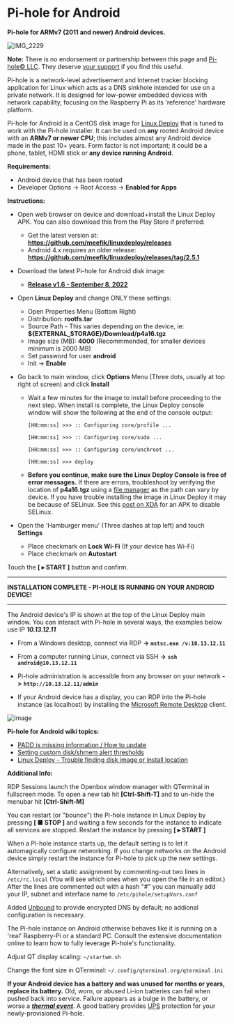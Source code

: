 # Pi-hole for Android
**Pi-hole for ARMv7 (2011 and newer) Android devices.**

![IMG_2229](https://user-images.githubusercontent.com/33142753/133272103-28c6eba3-d1f7-4e29-9c5b-7d96d9f94e9e.jpg)

**Note:** There is no endorsement or partnership between this page and [Pi-hole© LLC](https://pi-hole.net/). They deserve [your support](https://pi-hole.net/donate/) if you find this useful.

Pi-hole is a network-level advertisement and Internet tracker blocking application for Linux which acts as a DNS sinkhole intended for use on a private network. It is designed for low-power embedded devices with network capability, focusing on the Raspberry Pi as its 'reference' hardware platform.

Pi-hole for Android is a CentOS disk image for [Linux Deploy](https://play.google.com/store/apps/details?id=ru.meefik.linuxdeploy&hl=en_US&gl=US) that is tuned to work with the Pi-hole installer.  It can be used on **any** rooted Android device with an **ARMv7 or newer CPU**; this includes almost any Android device made in the past 10+ years. Form factor is not important; it could be a phone, tablet, HDMI stick or **any device running Android**.

**Requirements:**

- Android device that has been rooted
- Developer Options -> Root Access -> **Enabled for Apps**

**Instructions:**

- Open web browser on device and download+install the Linux Deploy APK.  You can also download this from the Play Store if preferred:

  - Get the latest version at: **https://github.com/meefik/linuxdeploy/releases**
  - Android 4.x requires an older release: **https://github.com/meefik/linuxdeploy/releases/tag/2.5.1**

-  Download the latest Pi-hole for Android disk image: 
   - **[Release v1.6 - September 8, 2022](https://github.com/DesktopECHO/Pi-hole-for-Android/releases/download/v1.6/p4a16.tgz)**

- Open **Linux Deploy** and change ONLY these settings:
     -  Open Properties Menu (Bottom Right)
     -  Distribution: **rootfs.tar**
     -  Source Path - This varies depending on the device, ie: **${EXTERNAL_STORAGE}/Download/p4a16.tgz**
     -  Image size (MB): **4000** (Recommmended, for smaller devices minimum is 2000 MB)
     -  Set password for user **android**
     -  Init -> **Enable**
 - Go back to main window, click **Options** Menu (Three dots, usually at top right of screen) and click **Install**
     -  Wait a few minutes for the image to install before proceeding to the next step.  When install is complete, the Linux Deploy console window will show the following at the end of the console output: 

        `````[HH:mm:ss] >>> :: Configuring core/profile ...`````
        
        `````[HH:mm:ss] >>> :: Configuring core/sudo ...`````
        
        `````[HH:mm:ss] >>> :: Configuring core/unchroot ...`````
        
        `````[HH:mm:ss] >>> deploy`````
        
    -  **Before you continue, make sure the Linux Deploy Console is free of error messages.**  If there are errors, troubleshoot by verifying the location of **p4a16.tgz** using a [file manager](https://github.com/DesktopECHO/Pi-hole-for-Android/wiki/Trouble-finding-path-where-Pi%E2%80%90hole-image-is-downloaded,-or-errors-are-reported-during-creation-of-Pi%E2%80%90hole-disk-image.) as the path can vary by device.  If you have trouble installing the image in Linux Deploy it may be because of SELinux.  See this [post on XDA](https://forum.xda-developers.com/t/app-tool-2-0-official-the-selinux-switch.3656502/) for an APK to disable SELinux.  
          
 - Open the 'Hamburger menu' (Three dashes at top left) and touch **Settings**
    -  Place checkmark on **Lock Wi-Fi** (If your device has Wi-Fi)
    -  Place checkmark on **Autostart**
    
Touch the **[ ▸ START ]** button and confirm. 

-----------------------------------------------------------
**INSTALLATION COMPLETE - PI-HOLE IS RUNNING ON YOUR ANDROID DEVICE!**

-----------------------------------------------------------
The Android device's IP is shown at the top of the Linux Deploy main window.  You can interact with Pi-hole in several ways, the examples below use IP **_10.13.12.11_** 

 - From a Windows desktop, connect via RDP **->** **```mstsc.exe /v:10.13.12.11```**

 - From a computer running Linux, connect via SSH **->** **```ssh android@10.13.12.11```**

 - Pi-hole administration is accessible from any browser on your network **->** **```http://10.13.12.11/admin```**

 - If your Android device has a display, you can RDP into the Pi-hole instance (as localhost) by installing the [Microsoft Remote Desktop](https://play.google.com/store/apps/details?id=com.microsoft.rdc.androidx) client.

![image](https://user-images.githubusercontent.com/33142753/147254465-26443e85-6695-46e6-83f4-4c3ff1749804.png)

**Pi-hole for Android wiki topics:**

- [PADD is missing information / How to update](https://github.com/DesktopECHO/Pi-hole-for-Android/wiki/PADD-is-missing-information)
- [Setting custom disk/shmem alert thresholds](https://github.com/DesktopECHO/Pi-hole-for-Android/wiki/Setting-custom-alert-thresholds-for-disk-and-shmem-monitoring)
- [Linux Deploy - Trouble finding disk image or install location](https://github.com/DesktopECHO/Pi-hole-for-Android/wiki/Trouble-finding-path-where-Pi%E2%80%90hole-image-is-downloaded,-or-errors-are-reported-during-creation-of-Pi%E2%80%90hole-disk-image.)

**Additional Info:**

RDP Sessions launch the Openbox window manager with QTerminal in fullscreen mode.  To open a new tab hit **[Ctrl-Shift-T]** and to un-hide the menubar hit **[Ctrl-Shift-M]**

You can restart (or "bounce") the Pi-hole instance in Linux Deploy by pressing **[ ■ STOP ]** and waiting a few seconds for the instance to indicate all services are stopped.  Restart the instance by pressing **[ ▸ START ]**

When a Pi-hole instance starts up, the default setting is to let it automagically configure networking.  If you change networks on the Android device simply restart the instance for Pi-hole to pick up the new settings.

Alternatively, set a static assignment by commenting-out two lines in ```/etc/rc.local``` (You will see which ones when you open the file in an editor.)  After the lines are commented out with a hash "#" you can manually add your IP, subnet and interface name to ```/etc/pihole/setupVars.conf```

Added [Unbound](https://www.nlnetlabs.nl/projects/unbound/about) to provide encrypted DNS by default; no addional configuration is necessary.

The Pi-hole instance on Android otherwise behaves like it is running on a 'real' Raspberry-Pi or a standard PC.  Consult the extensive documentation online to learn how to fully leverage Pi-hole's functionality.

Adjust QT display scaling: ```~/startwm.sh``` 

Change the font size in QTerminal: ```~/.config/qterminal.org/qterminal.ini```

**If your Android device has a battery and was unused for months or years, replace its battery.**  Old, worn, or abused Li-ion batteries can fail when pushed back into service.  Failure appears as a bulge in the battery, or worse a [**_thermal event_**](https://www.urbandictionary.com/define.php?term=unexpected+thermal+event).  A good battery provides [UPS](https://en.wikipedia.org/wiki/Uninterruptible_power_supply) protection for your newly-provisioned Pi-hole.
